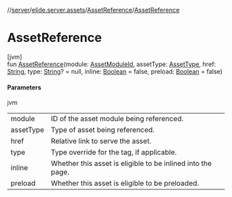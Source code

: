 //[server](../../../index.md)/[elide.server.assets](../index.md)/[AssetReference](index.md)/[AssetReference](-asset-reference.md)

# AssetReference

[jvm]\
fun [AssetReference](-asset-reference.md)(module: [AssetModuleId](../../elide.server/index.md#-803173189%2FClasslikes%2F-1343588467), assetType: [AssetType](../-asset-type/index.md), href: [String](https://kotlinlang.org/api/latest/jvm/stdlib/kotlin/-string/index.html), type: [String](https://kotlinlang.org/api/latest/jvm/stdlib/kotlin/-string/index.html)? = null, inline: [Boolean](https://kotlinlang.org/api/latest/jvm/stdlib/kotlin/-boolean/index.html) = false, preload: [Boolean](https://kotlinlang.org/api/latest/jvm/stdlib/kotlin/-boolean/index.html) = false)

#### Parameters

jvm

| | |
|---|---|
| module | ID of the asset module being referenced. |
| assetType | Type of asset being referenced. |
| href | Relative link to serve the asset. |
| type | Type override for the tag, if applicable. |
| inline | Whether this asset is eligible to be inlined into the page. |
| preload | Whether this asset is eligible to be preloaded. |
